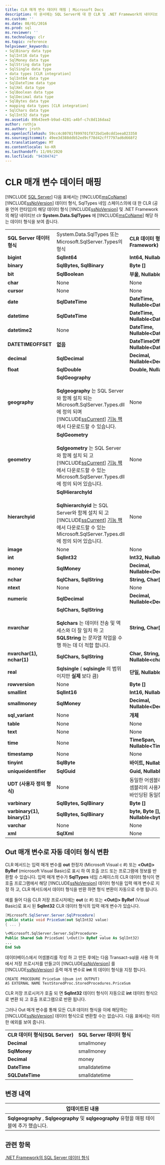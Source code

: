 ```yaml
---
title: CLR 매개 변수 데이터 매핑 | Microsoft Docs
description: 이 문서에는 SQL Server에 대 한 CLR 및 .NET Framework의 네이티브 CLR에 해당 하는 Microsoft SQL Server 데이터 형식이 나와 있습니다.
ms.custom: ''
ms.date: 08/01/2016
ms.prod: sql
ms.reviewer: ''
ms.technology: clr
ms.topic: reference
helpviewer_keywords:
- SqlBinary data type
- SqlInt16 data type
- SqlMoney data type
- SqlString data type
- SqlSingle data type
- data types [CLR integration]
- SqlInt64 data type
- SqlDateTime data type
- SqlXml data type
- SqlBoolean data type
- SqlDecimal data type
- SqlBytes data type
- mapping data types [CLR integration]
- SqlChars data type
- SqlInt32 data type
ms.assetid: 89b43ee9-b9ad-4281-a4bf-c7c8d116daa2
author: rothja
ms.author: jroth
ms.openlocfilehash: 59cc4c80781f899701f872bd1e8cdd1eea823358
ms.sourcegitcommit: 49ee3d388ddb52ed9cf78d42cff7797ad6d668f2
ms.translationtype: MT
ms.contentlocale: ko-KR
ms.lasthandoff: 11/09/2020
ms.locfileid: "94384742"
---
```

# <a name="mapping-clr-parameter-data"></a>CLR 매개 변수 데이터 매핑
 [!INCLUDE [SQL Server](../../includes/applies-to-version/sqlserver.md)]
  다음 표에서는 [!INCLUDE[msCoName](../../includes/msconame-md.md)] [!INCLUDE[ssNoVersion](../../includes/ssnoversion-md.md)] 데이터 형식, SqlTypes 네임 스페이스의에 대 한 CLR (공용 언어 런타임)의 해당 데이터 형식 [!INCLUDE[ssNoVersion](../../includes/ssnoversion-md.md)] 및 .NET Framework의 해당 네이티브 clr **System.Data.SqlTypes** 에 [!INCLUDE[msCoName](../../includes/msconame-md.md)] 해당 하는 데이터 형식을 보여 줍니다.  
  
||||  
|-|-|-|  
|**SQL Server 데이터 형식**|System.Data.SqlTypes 또는 Microsoft.SqlServer.Types의 형식|**CLR 데이터 형식(.NET Framework)**|  
|**bigint**|**SqlInt64**|**Int64, Nullable\<Int64>**|  
|**binary**|**SqlBytes, SqlBinary**|**Byte []**|  
|**bit**|**SqlBoolean**|**부울, Nullable\<Boolean>**|  
|**char**|None|None|  
|**cursor**|None|None|  
|**date**|**SqlDateTime**|**DateTime, Nullable\<DateTime>**|  
|**datetime**|**SqlDateTime**|**DateTime, Nullable\<DateTime>**|  
|**datetime2**|None|**DateTime, Nullable\<DateTime>**|  
|**DATETIMEOFFSET**|**없음**|**DateTimeOffset, Nullable\<DateTimeOffset>**|  
|**decimal**|**SqlDecimal**|**Decimal, Nullable\<Decimal>**|  
|**float**|**SqlDouble**|**Double, Nullable\<Double>**|  
|**geography**|**SqlGeography**<br /><br /> **Sqlgeography** 는 SQL Server와 함께 설치 되는 Microsoft.SqlServer.Types.dll에 정의 되며 [!INCLUDE[ssCurrent](../../includes/sscurrent-md.md)] [기능 팩](https://www.microsoft.com/download/details.aspx?id=100430)에서 다운로드할 수 있습니다.|None|  
|**geometry**|**SqlGeometry**<br /><br /> **Sqlgeometry** 는 SQL Server와 함께 설치 되 고 [!INCLUDE[ssCurrent](../../includes/sscurrent-md.md)] [기능 팩](https://www.microsoft.com/download/details.aspx?id=100430)에서 다운로드할 수 있는 Microsoft.SqlServer.Types.dll에 정의 되어 있습니다.|None|  
|**hierarchyid**|**SqlHierarchyId**<br /><br /> **Sqlhierarchyid** 는 SQL Server와 함께 설치 되 고 [!INCLUDE[ssCurrent](../../includes/sscurrent-md.md)] [기능 팩](https://www.microsoft.com/download/details.aspx?id=100430)에서 다운로드할 수 있는 Microsoft.SqlServer.Types.dll에 정의 되어 있습니다.|None|  
|**image**|None|None|  
|**int**|**SqlInt32**|**Int32, Nullable\<Int32>**|  
|**money**|**SqlMoney**|**Decimal, Nullable\<Decimal>**|  
|**nchar**|**SqlChars, SqlString**|**String, Char[]**|  
|**ntext**|None|None|  
|**numeric**|**SqlDecimal**|**Decimal, Nullable\<Decimal>**|  
|**nvarchar**|**SqlChars, SqlString**<br /><br /> **Sqlchars** 는 데이터 전송 및 액세스와 더 잘 일치 하 고 **SQLString** 는 문자열 작업을 수행 하는 데 더 적합 합니다.|**String, Char[]**|  
|**nvarchar(1), nchar(1)**|**SqlChars, SqlString**|**Char, String, Char [], Nullable\<char>**|  
|**real**|**Sqlsingle** ( **sqlsingle** 의 범위 이지만 **실제** 보다 큼)|**단일, Nullable\<Single>**|  
|**rowversion**|None|**Byte []**|  
|**smallint**|**SqlInt16**|**Int16, Nullable\<Int16>**|  
|**smallmoney**|**SqlMoney**|**Decimal, Nullable\<Decimal>**|  
|**sql_variant**|None|**개체**|  
|**table**|None|None|  
|**text**|None|None|  
|**time**|None|**TimeSpan, Nullable\<TimeSpan>**|  
|**timestamp**|None|None|  
|**tinyint**|**SqlByte**|**바이트, Nullable\<Byte>**|  
|**uniqueidentifier**|**SqlGuid**|**Guid, Nullable\<Guid>**|  
|**UDT (사용자 정의 형식)**|None|동일한 어셈블리 또는 종속 어셈블리의 사용자 정의 형식에 바인딩된 동일한 클래스입니다.|  
|**varbinary**|**SqlBytes, SqlBinary**|**Byte []**|  
|**varbinary(1), binary(1)**|**SqlBytes, SqlBinary**|**byte, Byte [], Nullable\<byte>**|  
|**varchar**|None|None|  
|**xml**|**SqlXml**|None|  
  
## <a name="automatic-data-type-conversion-with-out-parameters"></a>Out 매개 변수로 자동 데이터 형식 변환  
 CLR 메서드는 입력 매개 변수를 **out** 한정자 (Microsoft Visual c #) 또는 **\<Out()> ByRef** (microsoft Visual Basic)로 표시 하 여 호출 코드 또는 프로그램에 정보를 반환할 수 있습니다. 입력 매개 변수가 **SqlTypes** 네임 스페이스의 CLR 데이터 형식이 면 호출 프로그램에서 해당 [!INCLUDE[ssNoVersion](../../includes/ssnoversion-md.md)] 데이터 형식을 입력 매개 변수로 지정 하 고, CLR 메서드에서 데이터 형식을 반환 하면 형식 변환이 자동으로 수행 됩니다.  
  
 예를 들어 다음 CLR 저장 프로시저에는 **out** (c #) 또는 **\<Out()> ByRef** (Visual Basic)로 표시 된 **SqlInt32** CLR 데이터 형식의 입력 매개 변수가 있습니다.  
  
```csharp  
[Microsoft.SqlServer.Server.SqlProcedure]  
public static void PriceSum(out SqlInt32 value)  
{ ... }  
```  
  
```vb  
\<Microsoft.SqlServer.Server.SqlProcedure> _  
Public Shared Sub PriceSum( \<Out()> ByRef value As SqlInt32)  
...  
End Sub  
```  
  
 데이터베이스에서 어셈블리를 작성 하 고 만든 후에는 다음 Transact-sql을 사용 하 여에서 저장 프로시저를 만들고이 [!INCLUDE[ssNoVersion](../../includes/ssnoversion-md.md)] 를 [!INCLUDE[ssNoVersion](../../includes/ssnoversion-md.md)] 출력 매개 변수로 **int** 의 데이터 형식을 지정 합니다.  
  
```  
CREATE PROCEDURE PriceSum (@sum int OUTPUT)  
AS EXTERNAL NAME TestStoredProc.StoredProcedures.PriceSum  
```  
  
 CLR 저장 프로시저가 호출 되 면 **SqlInt32** 데이터 형식이 자동으로 **int** 데이터 형식으로 변환 되 고 호출 프로그램으로 반환 됩니다.  
  
 그러나 Out 매개 변수를 통해 모든 CLR 데이터 형식을 이에 해당하는 [!INCLUDE[ssNoVersion](../../includes/ssnoversion-md.md)] 데이터 형식으로 변환할 수는 없습니다. 다음 표에서는 이러한 예외를 보여 줍니다.  
  
|||  
|-|-|  
|**CLR 데이터 형식(SQL Server)**|**SQL Server 데이터 형식**|  
|**Decimal**|smallmoney|  
|**SqlMoney**|smallmoney|  
|**Decimal**|money|  
|**DateTime**|smalldatetime|  
|**SQLDateTime**|smalldatetime|  
  
## <a name="change-history"></a>변경 내역  
  
|업데이트된 내용|  
|---------------------|  
|**Sqlgeography** , **Sqlgeography** 및 **sqlgeography** 유형을 매핑 테이블에 추가 했습니다.|  
  
## <a name="see-also"></a>관련 항목  
 [.NET Framework의 SQL Server 데이터 형식](../../relational-databases/clr-integration-database-objects-types-net-framework/sql-server-data-types-in-the-net-framework.md)  
  
  
